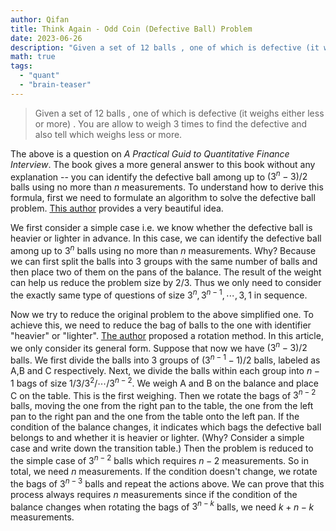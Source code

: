 ```yaml
---
author: Qifan
title: Think Again - Odd Coin (Defective Ball) Problem
date: 2023-06-26
description: "Given a set of 12 balls , one of which is defective (it weighs either less or more) . You are allow to weigh 3 times to find the defective and also tell which weighs less or more."   
math: true
tags: 
  - "quant"
  - "brain-teaser"
---
```


> Given a set of 12 balls , one of which is defective (it weighs either less or more) . You are allow to weigh 3 times to find the defective and also tell which weighs less or more.

The above is a question on *A Practical Guid to Quantitative Finance Interview*. The book gives a more general answer to this book without any explanation -- you can identify the defective ball among up to $(3^n - 3) / 2$ balls using no more than $n$ measurements. To understand how to derive this formula, first we need to formulate an algorithm to solve the defective ball problem. [This author](http://www.cut-the-knot.org/blue/OddCoinProblems.shtml) provides a very beautiful idea.

We first consider a simple case i.e. we know whether the defective ball is heavier or lighter in advance. In this case, we can identify the defective ball among up to $3^n$ balls using no more than $n$ measurements. Why? Because we can first split the balls into 3 groups with the same number of balls and then place two of them on the pans of the balance. The result of the weight can help us reduce the problem size by $2/3$. Thus we only need to consider the exactly same type of questions of size $3^n,3^{n-1},\cdots,3,1$ in sequence. 

Now we try to reduce the original problem to the above simplified one. To achieve this, we need to reduce the bag of balls to the one with identifier "heavier" or "lighter". [The author](http://www.cut-the-knot.org/blue/OddCoinProblems.shtml) proposed a rotation method. In this article, we only consider its general form. Suppose that now we have $(3^n - 3) / 2$ balls. We first divide the balls into 3 groups of $(3^{n-1} - 1) / 2$ balls, labeled as A,B and C respectively. Next, we divide the balls within each group into $n-1$ bags of size $1/3/3^2/\cdots/3^{n-2}$. We weigh A and B on the balance and place C on the table. This is the first weighing. Then we rotate the bags of $3^{n-2}$ balls, moving the one from the right pan to the table, the one from the left pan to the right pan and the one from the table onto the left pan. If the condition of the balance changes, it indicates which bags the defective ball belongs to and whether it is heavier or lighter. (Why? Consider a simple case and write down the transition table.) Then the problem is reduced to the simple case of $3^{n-2}$ balls which requires $n-2$ measurements. So in total, we need $n$ measurements. If the condition doesn't change, we rotate the bags of $3^{n-3}$ balls and repeat the actions above. We can prove that this process always requires $n$ measurements since if the condition of the balance changes when rotating the bags of $3^{n-k}$ balls, we need $k + n - k$ measurements.